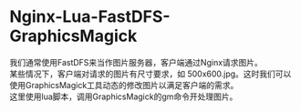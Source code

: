 # Nginx-Lua-FastDFS-GraphicsMagick

我们通常使用FastDFS来当作图片服务器，客户端通过Nginx请求图片。<br/>
某些情况下，客户端对请求的图片有尺寸要求，如 500x600.jpg。这时我们可以使用GraphicsMagick工具动态的修改图片以满足客户端的需求。<br/>
这里使用lua脚本，调用GraphicsMagick的gm命令开处理图片。<br/>

